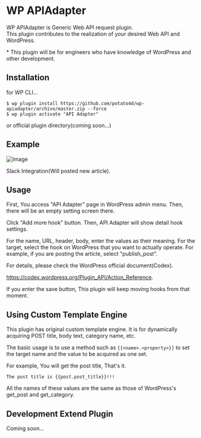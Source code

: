 # WP APIAdapter

WP APIAdapter is Generic Web API request plugin.  
This plugin contributes to the realization of your desired Web API and WordPress.

\* This plugin will be for engineers who have knowledge of WordPress and other development.

## Installation

for WP CLI...

```
$ wp plugin install https://github.com/potato4d/wp-apiadapter/archive/master.zip --force
$ wp plugin activate "API Adapter"
```

or official plugin directory(coming soon...)

## Example

![Image](http://storage.potato4d.me/wp/apiadapter/docs/ss001.png)

Slack Integration(Will posted new article).

## Usage

First, You access "API Adapter" page in WordPress admin menu.
Then, there will be an empty setting screen there.

Click "Add more hook" button.
Then, API Adapter will show detail hook settings.

For the name, URL, header, body, enter the values as their meaning.
For the target, select the hook on WordPress that you want to actually operate.
For example, if you are posting the article, select "publish_post".

For details, please check the WordPress official document(Codex).

https://codex.wordpress.org/Plugin_API/Action_Reference.

If you enter the save button, This plugin will keep moving hooks from that moment.

## Using Custom Template Engine

This plugin has original custom template engine.
It is for dynamically acquiring POST title, body text, category name, etc.

The basic usage is to use a method such as `{{<name>.<property>}}` to set the target name and the value to be acquired as one set.

For example, You will get the post title, That's it.

```
The post title is {{post.post_title}}!!!
```

All the names of these values are the same as those of WordPress's get_post and get_category.

## Development Extend Plugin

Coming soon...
